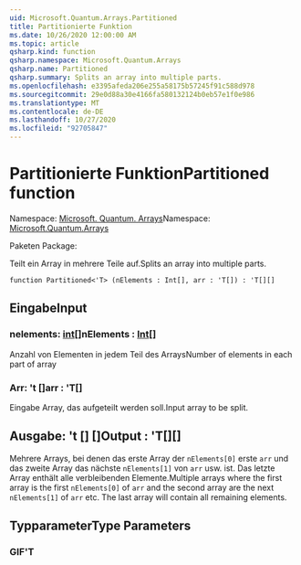 ```yaml
---
uid: Microsoft.Quantum.Arrays.Partitioned
title: Partitionierte Funktion
ms.date: 10/26/2020 12:00:00 AM
ms.topic: article
qsharp.kind: function
qsharp.namespace: Microsoft.Quantum.Arrays
qsharp.name: Partitioned
qsharp.summary: Splits an array into multiple parts.
ms.openlocfilehash: e3395afeda206e255a58175b57245f91c588d978
ms.sourcegitcommit: 29e0d88a30e4166fa580132124b0eb57e1f0e986
ms.translationtype: MT
ms.contentlocale: de-DE
ms.lasthandoff: 10/27/2020
ms.locfileid: "92705847"
---
```

# <a name="partitioned-function"></a><span data-ttu-id="1f1cd-102">Partitionierte Funktion</span><span class="sxs-lookup"><span data-stu-id="1f1cd-102">Partitioned function</span></span>

<span data-ttu-id="1f1cd-103">Namespace: [Microsoft. Quantum. Arrays](xref:Microsoft.Quantum.Arrays)</span><span class="sxs-lookup"><span data-stu-id="1f1cd-103">Namespace: [Microsoft.Quantum.Arrays](xref:Microsoft.Quantum.Arrays)</span></span>

<span data-ttu-id="1f1cd-104">Paketen [](https://nuget.org/packages/)</span><span class="sxs-lookup"><span data-stu-id="1f1cd-104">Package: [](https://nuget.org/packages/)</span></span>


<span data-ttu-id="1f1cd-105">Teilt ein Array in mehrere Teile auf.</span><span class="sxs-lookup"><span data-stu-id="1f1cd-105">Splits an array into multiple parts.</span></span>

```qsharp
function Partitioned<'T> (nElements : Int[], arr : 'T[]) : 'T[][]
```


## <a name="input"></a><span data-ttu-id="1f1cd-106">Eingabe</span><span class="sxs-lookup"><span data-stu-id="1f1cd-106">Input</span></span>

### <a name="nelements--int"></a><span data-ttu-id="1f1cd-107">nelements: [int](xref:microsoft.quantum.lang-ref.int)[]</span><span class="sxs-lookup"><span data-stu-id="1f1cd-107">nElements : [Int](xref:microsoft.quantum.lang-ref.int)[]</span></span>

<span data-ttu-id="1f1cd-108">Anzahl von Elementen in jedem Teil des Arrays</span><span class="sxs-lookup"><span data-stu-id="1f1cd-108">Number of elements in each part of array</span></span>


### <a name="arr--t"></a><span data-ttu-id="1f1cd-109">Arr: 't []</span><span class="sxs-lookup"><span data-stu-id="1f1cd-109">arr : 'T[]</span></span>

<span data-ttu-id="1f1cd-110">Eingabe Array, das aufgeteilt werden soll.</span><span class="sxs-lookup"><span data-stu-id="1f1cd-110">Input array to be split.</span></span>



## <a name="output--t"></a><span data-ttu-id="1f1cd-111">Ausgabe: 't [] []</span><span class="sxs-lookup"><span data-stu-id="1f1cd-111">Output : 'T[][]</span></span>

<span data-ttu-id="1f1cd-112">Mehrere Arrays, bei denen das erste Array der `nElements[0]` erste `arr` und das zweite Array das nächste `nElements[1]` von `arr` usw. ist. Das letzte Array enthält alle verbleibenden Elemente.</span><span class="sxs-lookup"><span data-stu-id="1f1cd-112">Multiple arrays where the first array is the first `nElements[0]` of `arr` and the second array are the next `nElements[1]` of `arr` etc. The last array will contain all remaining elements.</span></span>

## <a name="type-parameters"></a><span data-ttu-id="1f1cd-113">Typparameter</span><span class="sxs-lookup"><span data-stu-id="1f1cd-113">Type Parameters</span></span>

### <a name="t"></a><span data-ttu-id="1f1cd-114">GIF</span><span class="sxs-lookup"><span data-stu-id="1f1cd-114">'T</span></span>

